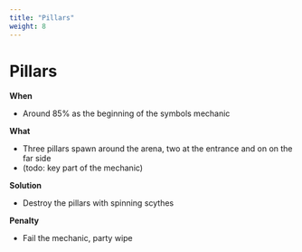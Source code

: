```yaml
---
title: "Pillars"
weight: 8
---
```


# Pillars

**When**
- Around 85% as the beginning of the symbols mechanic

**What**
- Three pillars spawn around the arena, two at the entrance and on on the far side
- (todo: key part of the mechanic)

**Solution**
- Destroy the pillars with spinning scythes

**Penalty**
- Fail the mechanic, party wipe
